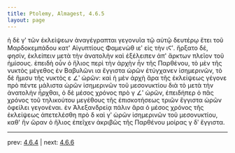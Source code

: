 ```yaml
---
title: Ptolemy, Almagest, 4.6.5
layout: page
---
```


ἡ δὲ γʹ τῶν ἐκλείψεων ἀναγέγραπται γεγονυῖα τῷ αὐτῷ δευτέρῳ ἔτει τοῦ Μαρδοκεμπάδου κατ' Αἰγυπτίους Φαμενὼθ ιεʹ εἰς τὴν ιϚʹ. ἤρξατο δέ, φησίν, ἐκλείπειν μετὰ τὴν ἀνατολὴν καὶ ἐξέλειπεν ἀπ' ἄρκτων πλεῖον τοῦ ἡμίσους. ἐπειδὴ οὖν ὁ ἥλιος περὶ τὴν ἀρχὴν ἦν τῆς Παρθένου, τὸ μὲν τῆς νυκτὸς μέγεθος ἐν Βαβυλῶνι ια ἔγγιστα ὡρῶν ἐτύγχανεν ἰσημερινῶν, τὸ δὲ ἥμισυ τῆς νυκτὸς ε ∠ʹ ὡρῶν: καὶ ἡ μὲν ἀρχὴ ἄρα τῆς ἐκλείψεως γέγονε πρὸ πέντε μάλιστα ὡρῶν ἰσημερινῶν τοῦ μεσονυκτίου διὰ τὸ μετὰ τὴν ἀνατολὴν ἦρχθαι, ὁ δὲ μέσος χρόνος πρὸ γ ∠ʹ ὡρῶν, ἐπειδήπερ ὁ πᾶς χρόνος τοῦ τηλικούτου μεγέθους τῆς ἐπισκοτήσεως τριῶν ἔγγιστα ὡρῶν ὀφείλει γεγονέναι. ἐν Ἀλεξανδρείᾳ πάλιν ἄρα ὁ μέσος χρόνος τῆς ἐκλείψεως ἀπετελέσθη πρὸ δ καὶ γʹ ὡρῶν ἰσημερινῶν τοῦ μεσονυκτίου, καθ' ἣν ὥραν ὁ ἥλιος ἐπεῖχεν ἀκριβῶς τῆς Παρθένου μοίρας γ δʹ ἔγγιστα. 

---

prev: [4.6.4](../4.6.4/) | next: [4.6.6](../4.6.6/)

